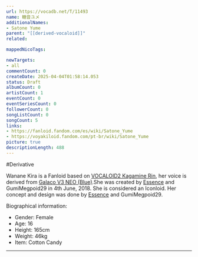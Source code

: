 ```yaml
---
url: https://vocadb.net/T/11493
name: 糖音ユメ
additionalNames: 
- Satone Yume
parent: "[[derived-vocaloid]]"
related:

mappedNicoTags:

newTargets:
- all
commentCount: 0
createDate: 2025-04-04T01:58:14.053
status: Draft
albumCount: 0
artistCount: 1
eventCount: 0
eventSeriesCount: 0
followerCount: 0
songListCount: 0
songCount: 5
links: 
- https://fanloid.fandom.com/es/wiki/Satone_Yume
- https://voyakiloid.fandom.com/pt-br/wiki/Satone_Yume
picture: true
descriptionLength: 488
---
```


#Derivative

Wanane Kira is a Fanloid based on [VOCALOID2 Kagamine Rin](https://vocadb.net/Ar/14), her voice is derived from [Galaco V3 NEO (Blue)](https://vocadb.net/Ar/18754).She was created by [Essence](https://vocadb.net/Ar/93112) and GumiMegpoid29 in 4th June, 2018. She is considered an Iconloid.
Her concept and design was done by [Essence](https://vocadb.net/Ar/93112) and GumiMegpoid29.

Biographical information:
- Gender: Female
- Age: 16
- Height: 165cm
- Weight: 46kg
- Item: Cotton Candy

---

